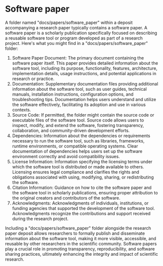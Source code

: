 # Software paper

A folder named "docs/papers/software_paper" within a deposit accompanying a research paper typically contains a software paper. A software paper is a scholarly publication specifically focused on describing a reusable software tool or program developed as part of a research project. Here's what you might find in a "docs/papers/software_paper" folder:

1. Software Paper Document: The primary document containing the software paper itself. This paper provides detailed information about the software tool, including its purpose, functionality, features, architecture, implementation details, usage instructions, and potential applications in research or practice.
2. Documentation: Supplementary documentation files providing additional information about the software tool, such as user guides, technical manuals, installation instructions, configuration options, and troubleshooting tips. Documentation helps users understand and utilize the software effectively, facilitating its adoption and use in various contexts.
3. Source Code: If permitted, the folder might contain the source code or executable files of the software tool. Source code allows users to inspect, modify, and extend the software, fostering transparency, collaboration, and community-driven development efforts.
4. Dependencies: Information about the dependencies or requirements necessary to run the software tool, such as libraries, frameworks, runtime environments, or compatible operating systems. Clear documentation of dependencies helps users set up the software environment correctly and avoid compatibility issues.
5. License Information: Information specifying the licensing terms under which the software tool is distributed or made available to others. Licensing ensures legal compliance and clarifies the rights and obligations associated with using, modifying, sharing, or redistributing the software.
6. Citation Information: Guidance on how to cite the software paper and the software tool in scholarly publications, ensuring proper attribution to the original creators and contributors of the software.
7. Acknowledgments: Acknowledgments of individuals, institutions, or funding agencies that supported the development of the software tool. Acknowledgments recognize the contributions and support received during the research project.

Including a "docs/papers/software_paper" folder alongside the research paper deposit allows researchers to formally publish and disseminate information about the software tool, making it more visible, accessible, and reusable by other researchers in the scientific community. Software papers play a crucial role in promoting transparency, reproducibility, and software sharing practices, ultimately enhancing the integrity and impact of scientific research.
